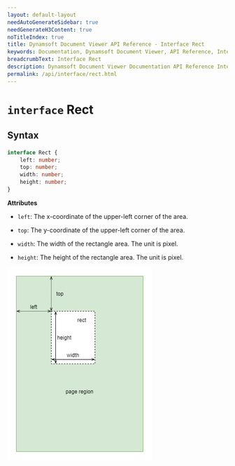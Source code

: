 ```yaml
---
layout: default-layout
needAutoGenerateSidebar: true
needGenerateH3Content: true
noTitleIndex: true
title: Dynamsoft Document Viewer API Reference - Interface Rect
keywords: Documentation, Dynamsoft Document Viewer, API Reference, Interface Rect
breadcrumbText: Interface Rect
description: Dynamsoft Document Viewer Documentation API Reference Interface Rect Page
permalink: /api/interface/rect.html
---
```


# `interface` Rect

## Syntax

```typescript
interface Rect {
	left: number;
	top: number;
	width: number;
	height: number;
}
```

**Attributes**

- `left`: The x-coordinate of the upper-left corner of the area.

- `top`: The y-coordinate of the upper-left corner of the area.

- `width`: The width of the rectangle area. The unit is pixel.

- `height`: The height of the rectangle area. The unit is pixel.

![Rect](/assets/imgs/rect.png)